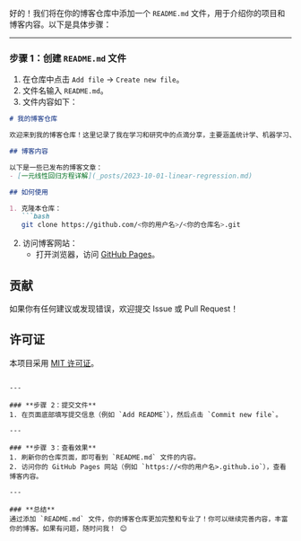 好的！我们将在你的博客仓库中添加一个 `README.md` 文件，用于介绍你的项目和博客内容。以下是具体步骤：

---

### **步骤 1：创建 `README.md` 文件**
1. 在仓库中点击 `Add file` -> `Create new file`。
2. 文件名输入 `README.md`。
3. 文件内容如下：

```markdown
# 我的博客仓库

欢迎来到我的博客仓库！这里记录了我在学习和研究中的点滴分享，主要涵盖统计学、机器学习、数据科学等领域的内容。

## 博客内容

以下是一些已发布的博客文章：
- [一元线性回归方程详解](_posts/2023-10-01-linear-regression.md)

## 如何使用

1. 克隆本仓库：
   ```bash
   git clone https://github.com/<你的用户名>/<你的仓库名>.git
   ```
2. 访问博客网站：
   - 打开浏览器，访问 [GitHub Pages](https://<你的用户名>.github.io)。

## 贡献

如果你有任何建议或发现错误，欢迎提交 Issue 或 Pull Request！

## 许可证

本项目采用 [MIT 许可证](LICENSE)。
```

---

### **步骤 2：提交文件**
1. 在页面底部填写提交信息（例如 `Add README`），然后点击 `Commit new file`。

---

### **步骤 3：查看效果**
1. 刷新你的仓库页面，即可看到 `README.md` 文件的内容。
2. 访问你的 GitHub Pages 网站（例如 `https://<你的用户名>.github.io`），查看博客内容。

---

### **总结**
通过添加 `README.md` 文件，你的博客仓库更加完整和专业了！你可以继续完善内容，丰富你的博客。如果有问题，随时问我！ 😊
